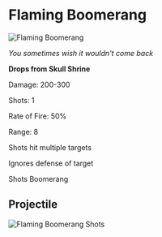 # Flaming Boomerang

![Flaming Boomerang](http://i.imgur.com/CGAB9Ft.png)

<i>You sometimes wish it wouldn't come back</i>

**Drops from Skull Shrine**

Damage: 200-300

Shots: 1

Rate of Fire: 50%

Range: 8

Shots hit multiple targets

Ignores defense of target

Shots Boomerang

## Projectile

![Flaming Boomerang Shots](https://cdn.discordapp.com/attachments/953134990428868629/981404524621221998/flamingboomerang.gif)
